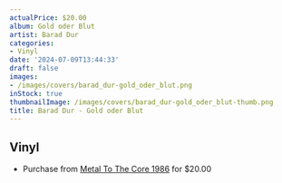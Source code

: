 ```yaml
---
actualPrice: $20.00
album: Gold oder Blut
artist: Barad Dur
categories:
- Vinyl
date: '2024-07-09T13:44:33'
draft: false
images:
- /images/covers/barad_dur-gold_oder_blut.png
inStock: true
thumbnailImage: /images/covers/barad_dur-gold_oder_blut-thumb.png
title: Barad Dur - Gold oder Blut
---
```


## Vinyl
* Purchase from [Metal To The Core 1986](https://metaltothecore1986.com/shop/barad-dur-gold-oder-blut-12-lp/) for $20.00

